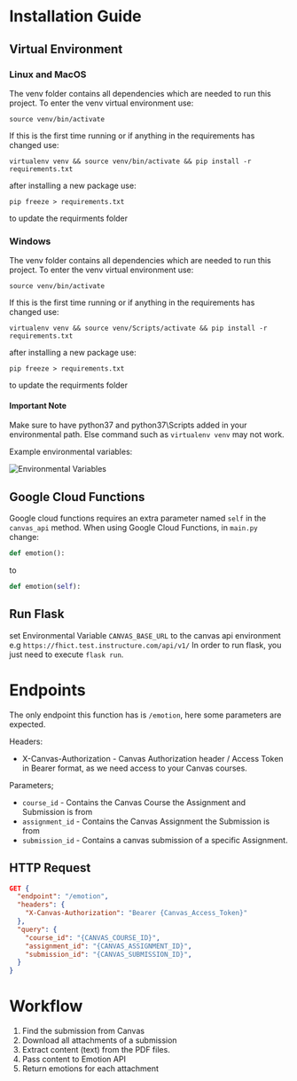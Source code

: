 # Installation Guide
## Virtual Environment
### Linux and MacOS

The venv folder contains all dependencies which are needed to run this project. To enter the venv virtual environment use:

``` source venv/bin/activate ```

If this is the first time running or if anything in the requirements has changed use:

``` virtualenv venv && source venv/bin/activate && pip install -r requirements.txt ```

after installing a new package use: 

``` pip freeze > requirements.txt ```

to update the requirments folder

### Windows
The venv folder contains all dependencies which are needed to run this project. To enter the venv virtual environment use:

``` source venv/bin/activate ```

If this is the first time running or if anything in the requirements has changed use:

``` virtualenv venv && source venv/Scripts/activate && pip install -r requirements.txt ```

after installing a new package use: 

``` pip freeze > requirements.txt ```

to update the requirments folder

#### Important Note
Make sure to have python37 and python37\Scripts added in your environmental path.
Else command such as ```virtualenv venv``` may not work.

Example environmental variables:

![Environmental Variables](https://i.imgur.com/2u3va11.png "Environmental Variables")

## Google Cloud Functions
Google cloud functions requires an extra parameter named `self` in the `canvas_api` method.
When using Google Cloud Functions, in `main.py` change:
```python
def emotion():
```

to

```python
def emotion(self):
```

## Run Flask
set Environmental Variable `CANVAS_BASE_URL` to the canvas api environment e.g `https://fhict.test.instructure.com/api/v1/`
In order to run flask, you just need to execute `flask run`.

# Endpoints
The only endpoint this function has is `/emotion`, here some parameters are expected.

Headers:
* X-Canvas-Authorization - Canvas Authorization header / Access Token in Bearer format, as we need access to your Canvas courses.

Parameters;
* `course_id` - Contains the Canvas Course the Assignment and Submission is from
* `assignment_id` - Contains the Canvas Assignment the Submission is from
* `submission_id` - Contains a canvas submission of a specific Assignment.

## HTTP Request
```json
GET { 
  "endpoint": "/emotion",
  "headers": {
    "X-Canvas-Authorization": "Bearer {Canvas_Access_Token}"
  },
  "query": {
    "course_id": "{CANVAS_COURSE_ID}", 
    "assignment_id": "{CANVAS_ASSIGNMENT_ID}", 
    "submission_id": "{CANVAS_SUBMISSION_ID}", 
  }
}
```

# Workflow
1. Find the submission from Canvas
2. Download all attachments of a submission
3. Extract content (text) from the PDF files.
4. Pass content to Emotion API
5. Return emotions for each attachment
